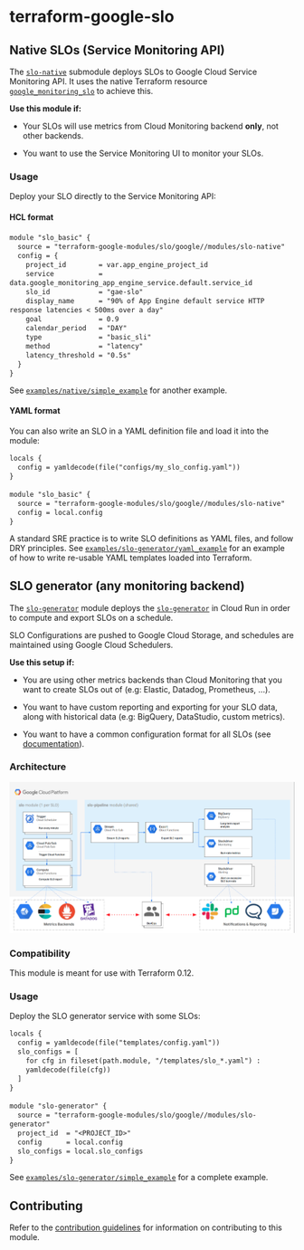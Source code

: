 # terraform-google-slo

## Native SLOs (Service Monitoring API)
The [`slo-native`](./modules/slo-native) submodule deploys SLOs to Google Cloud Service Monitoring API. It uses the native Terraform resource [`google_monitoring_slo`](https://www.terraform.io/docs/providers/google/r/monitoring_slo.html) to achieve this.

**Use this module if:**
- Your SLOs will use metrics from Cloud Monitoring backend **only**, not other backends.

- You want to use the Service Monitoring UI to monitor your SLOs.

### Usage
Deploy your SLO directly to the Service Monitoring API:

#### HCL format
```hcl
module "slo_basic" {
  source = "terraform-google-modules/slo/google//modules/slo-native"
  config = {
    project_id        = var.app_engine_project_id
    service           = data.google_monitoring_app_engine_service.default.service_id
    slo_id            = "gae-slo"
    display_name      = "90% of App Engine default service HTTP response latencies < 500ms over a day"
    goal              = 0.9
    calendar_period   = "DAY"
    type              = "basic_sli"
    method            = "latency"
    latency_threshold = "0.5s"
  }
}
```
See [`examples/native/simple_example`](./examples/native/simple_example) for another example.

#### YAML format
You can also write an SLO in a YAML definition file and load it into the module:
```
locals {
  config = yamldecode(file("configs/my_slo_config.yaml"))
}

module "slo_basic" {
  source = "terraform-google-modules/slo/google//modules/slo-native"
  config = local.config
}
```
A standard SRE practice is to write SLO definitions as YAML files, and follow DRY principles. See [`examples/slo-generator/yaml_example`](./examples/native/yaml_example) for an example of how to write re-usable YAML templates loaded into Terraform.

## SLO generator (any monitoring backend)
The [`slo-generator`](./modules/slo-generator) module deploys the [`slo-generator`](https://github.com/GoogleCloudPlatform/professional-services/tree/master/tools/slo-generator)
in Cloud Run in order to compute and export SLOs on a schedule.

SLO Configurations are pushed to Google Cloud Storage, and schedules are maintained using Google Cloud Schedulers.

**Use this setup if:**
- You are using other metrics backends than Cloud Monitoring that you want to create SLOs out of (e.g: Elastic, Datadog, Prometheus, ...).

- You want to have custom reporting and exporting for your SLO data, along with historical data (e.g: BigQuery, DataStudio, custom metrics).

- You want to have a common configuration format for all SLOs (see [documentation](https://github.com/google/slo-generator/README.md#configuration)).

### Architecture

![Architecture](./diagram.png)

### Compatibility

This module is meant for use with Terraform 0.12.

### Usage

Deploy the SLO generator service with some SLOs:

```hcl
locals {
  config = yamldecode(file("templates/config.yaml"))
  slo_configs = [
    for cfg in fileset(path.module, "/templates/slo_*.yaml") :
    yamldecode(file(cfg))
  ]
}

module "slo-generator" {
  source = "terraform-google-modules/slo/google//modules/slo-generator"
  project_id  = "<PROJECT_ID>"
  config      = local.config
  slo_configs = local.slo_configs
}
```

See [`examples/slo-generator/simple_example`](./examples/slo-generator/simple_example) for a complete example.

## Contributing

Refer to the [contribution guidelines](./CONTRIBUTING.md) for
information on contributing to this module.

[terraform-provider-gcp]: https://www.terraform.io/docs/providers/google/index.html
[terraform]: https://www.terraform.io/downloads.html
